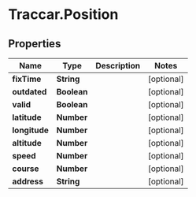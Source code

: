 # Traccar.Position

## Properties
Name | Type | Description | Notes
------------ | ------------- | ------------- | -------------
**fixTime** | **String** |  | [optional] 
**outdated** | **Boolean** |  | [optional] 
**valid** | **Boolean** |  | [optional] 
**latitude** | **Number** |  | [optional] 
**longitude** | **Number** |  | [optional] 
**altitude** | **Number** |  | [optional] 
**speed** | **Number** |  | [optional] 
**course** | **Number** |  | [optional] 
**address** | **String** |  | [optional] 


